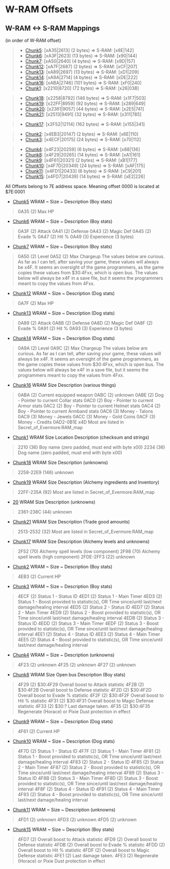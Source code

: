 ﻿# W-RAM Offsets

## W-RAM <-> S-RAM Mappings

(in order of W-RAM offset)

> * [Chunk5](Chunks/Chunk05.md): [xA35|2613]  (2 bytes)      => S-RAM: [x8E|142]
> * [Chunk6](Chunks/Chunk06.md): [xA3F|2623]  (13 bytes)     => S-RAM: [x90|144]
> * [Chunk7](Chunks/Chunk07.md): [xA50|2640]  (4 bytes)      => S-RAM: [x9D|157]
> * [Chunk12](Chunks/Chunk12.md): [xA7F|2687]  (2 bytes)     => S-RAM: [xCF|207]
> * [Chunk13](Chunks/Chunk13.md): [xA89|2697]  (13 bytes)    => S-RAM: [xD1|209]
> * [Chunk14](Chunks/Chunk14.md): [xA9A|2714]  (4 bytes)     => S-RAM: [xDE|222]
> * [Chunk16](Chunks/Chunk16.md): [xABA|2746]  (101 bytes)   => S-RAM: [xF0|240]
> * [Chunk1](Chunks/Chunk01.md): [x2210|8720]  (72 bytes)    => S-RAM: [x26|038]

> * [Chunk18](Chunks/Chunk18.md): [x2258|8792]  (146 bytes)  => S-RAM: [x1F7|503]
> * [Chunk19](Chunks/Chunk19.md): [x22FF|8959]  (92 bytes)   => S-RAM: [x289|649]
> * [Chunk20](Chunks/Chunk20.md): [x2361|9057]  (44 bytes)   => S-RAM: [x2E5|741]
> * [Chunk21](Chunks/Chunk21.md): [x2513|9491]  (32 bytes)   => S-RAM: [x311|785]

> * [Chunk17](Chunks/Chunk17.md): [x2F52|12114]  (162 bytes) => S-RAM: [x155|341]

> * [Chunk2](Chunks/Chunk02.md): [x4EB3|20147]  (2 bytes)    => S-RAM: [x6E|110]
> * [Chunk3](Chunks/Chunk03.md): [x4ECF|20175]  (24 bytes)   => S-RAM: [x70|112]

> * [Chunk4](Chunks/Chunk04.md): [x4F23|20259]  (6 bytes)    => S-RAM: [x88|136]
> * [Chunk8](Chunks/Chunk08.md): [x4F29|20265]  (14 bytes)   => S-RAM: [xA1|161]
> * [Chunk9](Chunks/Chunk09.md): [x4F61|20321]  (2 bytes)    => S-RAM: [xB1|177]
> * [Chunk10](Chunks/Chunk10.md): [x4F7D|20349]  (24 bytes)  => S-RAM: [xAF|175]
> * [Chunk11](Chunks/Chunk11.md): [x4FD1|20433]  (6 bytes)   => S-RAM: [xC9|201]
> * [Chunk15](Chunks/Chunk15.md): [x4FD7|20439]  (14 bytes)  => S-RAM: [xE2|226]

All Offsets belong to 7E address space. Meaning offset 0000 is located at $7E:0001

* [Chunk5](Chunks/Chunk05.md)
WRAM ~	Size ~	Description (Boy stats)
> 0A35	(2)		Max HP

* [Chunk6](Chunks/Chunk06.md)
WRAM ~	Size ~	Description (Boy stats)
> 0A3F	(2)		Attack
> 0A41	(2)		Defense
> 0A43	(2)		Magic Def
> 0A45	(2)		Evade %
> 0A47	(2)		Hit %
> 0A49	(3)		Experience (3 bytes)

* [Chunk7](Chunks/Chunk07.md)
WRAM ~	Size ~	Description (Boy stats)
> 0A50	(2)		Level
> 0A52	(2)		Max Chargeup
The values below are curious. As far as I can tell, after saving your game, these values will always be x4F. It seems an oversight of the game programmers, as the game copies these values from $30:4Fxx, which is open bus. The values below will always be x4F in a save file, but it seems the programmers meant to copy the values from 4Fxx.

* [Chunk12](Chunks/Chunk12.md)
WRAM ~	Size ~	Description (Dog stats)
> 0A7F	(2)		Max HP

* [Chunk13](Chunks/Chunk13.md)
WRAM ~	Size ~	Description (Dog stats)
> 0A89	(2)		Attack
> 0A8B	(2)		Defense
> 0A8D	(2)		Magic Def
> 0A8F	(2)		Evade %
> 0A91	(2)		Hit %
> 0A93	(3)		Experience (3 bytes)

* [Chunk14](Chunks/Chunk14.md)
WRAM ~	Size ~	Description (Dog stats)
> 0A9A	(2)		Level
> 0A9C	(2)		Max Chargeup
The values below are curious. As far as I can tell, after saving your game, these values will always be x4F. It seems an oversight of the game programmers, as the game copies these values from $30:4Fxx, which is open bus. The values below will always be x4F in a save file, but it seems the programmers meant to copy the values from 4Fxx.

* [Chunk16](Chunks/Chunk16.md)
WRAM		Size	Description (various things)
> 0ABA		(2)		Current equipped weapon
> 0ABC		(2)		unknown
> 0ABE		(2)		Dog - Pointer to current Collar stats
> 0AC0		(2)		Boy - Pointer to current Armor stats
> 0AC2		(2)		Boy - Pointer to current Helmet stats
> 0AC4		(2)		Boy - Pointer to current Armband stats
> 0AC6		(3)		Money - Talons
> 0AC9		(3)		Money - Jewels
> 0ACC		(3)		Money - Gold Coins
> 0ACF		(3)		Money - Credits
> 0AD2-0B1E	x4D	Most are listed in Secret_of_Evermore:RAM_map

* [Chunk1](Chunks/Chunk01.md)
WRAM	Size	Location	Description (checksum and strings)
> 2210	(36)	Boy name (zero padded, must end with byte x00)
> 2234	(36)	Dog name (zero padded, must end with byte x00)

* [Chunk18](Chunks/Chunk18.md)
WRAM		Size	Description (unknowns)
> 2258-22E9	(146)	unknown

* [Chunk19](Chunks/Chunk19.md)
WRAM		Size	Description (Alchemy ingredients and Inventory)
> 22FF-235A	(92)	Most are listed in Secret_of_Evermore:RAM_map

* [20](Chunks/Chunk20.md)
WRAM		Size	Description (unknowns)
> 2361-238C	(44)	unknown

* [Chunk21](Chunks/Chunk21.md)
WRAM		Size	Description (Trade good amounts)
> 2513-2532	(32) 	Most are listed in Secret_of_Evermore:RAM_map

* [Chunk17](Chunks/Chunk17.md)
WRAM		Size	Description (Alchemy levels and unknowns)
> 2F52		(70)	Alchemy spell levels (low component)
> 2F98		(70)	Alchemy spell levels (high component)
> 2FDE-2FF3	(22)	unknown

* [Chunk2](Chunks/Chunk02.md)
WRAM ~	Size ~	Description (Boy stats)
> 4EB3	(2)		Current HP

* [Chunk3](Chunks/Chunk03.md)
WRAM ~	Size ~	Description (Boy stats)
> 4ECF	(2)		Status 1 - Status ID
> 4ED1	(2)		Status 1 - Main Timer
> 4ED3	(2)		Status 1 - Boost provided to statistic(s), OR Time since/until last/next damage/healing interval
> 4ED5	(2)		Status 2 - Status ID
> 4ED7	(2)		Status 2 - Main Timer
> 4ED9	(2)		Status 2 - Boost provided to statistic(s), OR Time since/until last/next damage/healing interval
> 4EDB	(2)		Status 3 - Status ID
> 4EDD	(2)		Status 3 - Main Timer
> 4EDF	(2)		Status 3 - Boost provided to statistic(s), OR Time since/until last/next damage/healing interval
> 4EE1	(2)		Status 4 - Status ID
> 4EE3	(2)		Status 4 - Main Timer
> 4EE5	(2)		Status 4 - Boost provided to statistic(s), OR Time since/until last/next damage/healing interval

* [Chunk4](Chunks/Chunk04.md)
WRAM ~	Size ~	Description (unknowns)
> 4F23	(2)		unknown
> 4F25	(2)		unknown
> 4F27	(2)		unknown

* [Chunk8](Chunks/Chunk08.md)
WRAM	Size	Open bus	Description (Boy stats)
> 4F29	(2)		$30:4F29	Overall boost to Attack statistic
> 4F2B	(2)		$30:4F2B	Overall boost to Defense statistic
> 4F2D	(2)		$30:4F2D	Overall boost to Evade % statistic
> 4F2F	(2)		$30:4F2F	Overall boost to Hit % statistic
> 4F31	(2)		$30:4F31	Overall boost to Magic Defense statistic
> 4F33	(2)		$30:?		Last damage taken.
> 4F35	(2)		$30:4F35	Regenerate (Horace) or Pixie Dust protection in effect

* [Chunk9](Chunks/Chunk09.md)
WRAM ~	Size ~	Description (Dog stats)
> 4F61	(2)		Current HP

* [Chunk10](Chunks/Chunk10.md)
WRAM ~	Size ~	Description (Dog stats)
> 4F7D	(2)		Status 1 - Status ID
> 4F7F	(2)		Status 1 - Main Timer
> 4F81	(2)		Status 1 - Boost provided to statistic(s), OR Time since/until last/next damage/healing interval
> 4F83	(2)		Status 2 - Status ID
> 4F85	(2)		Status 2 - Main Timer
> 4F87	(2)		Status 2 - Boost provided to statistic(s), OR Time since/until last/next damage/healing interval
> 4F89	(2)		Status 3 - Status ID
> 4F8B	(2)		Status 3 - Main Timer
> 4F8D	(2)		Status 3 - Boost provided to statistic(s), OR Time since/until last/next damage/healing interval
> 4F8F	(2)		Status 4 - Status ID
> 4F91	(2)		Status 4 - Main Timer
> 4F93	(2)		Status 4 - Boost provided to statistic(s), OR Time since/until last/next damage/healing interval

* [Chunk11](Chunks/Chunk11.md)
WRAM ~	Size ~	Description (unknowns)
> 4FD1	(2)		unknown
> 4FD3	(2)		unknown
> 4FD5	(2)		unknown

* [Chunk15](Chunks/Chunk15.md)
WRAM ~	Size ~	Description (Boy stats)
> 4FD7	(2)		Overall boost to Attack statistic
> 4FD9	(2)		Overall boost to Defense statistic
> 4FDB	(2)		Overall boost to Evade % statistic
> 4FDD	(2)		Overall boost to Hit % statistic
> 4FDF	(2)		Overall boost to Magic Defense statistic
> 4FE1	(2)		Last damage taken.
> 4FE3	(2)		Regenerate (Horace) or Pixie Dust protection in effect

